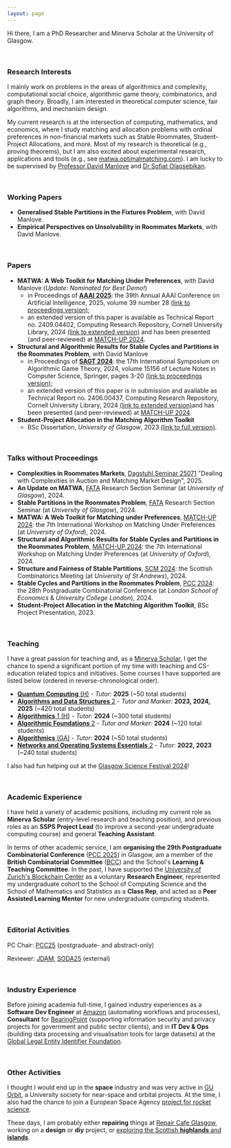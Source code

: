 ```yaml
--- 
layout: page
--- 
```


Hi there, I am a PhD Researcher and Minerva Scholar at the University of Glasgow.

<p>&nbsp;</p>

### Research Interests
I mainly work on problems in the areas of algorithmics and complexity, computational social choice, algorithmic game theory, combinatorics, and graph theory. Broadly, I am interested in theoretical computer science, fair algorithms, and mechanism design.

My current research is at the intersection of computing, mathematics, and economics, where I study matching and allocation problems with ordinal preferences in non-financial markets such as Stable Roommates, Student-Project Allocations, and more. Most of my research is theoretical (e.g., proving theorems), but I am also excited about experimental research, applications and tools (e.g., see [matwa.optimalmatching.com](https://matwa.optimalmatching.com/)). I am lucky to be supervised by [Professor David Manlove](https://www.dcs.gla.ac.uk/~davidm/) and [Dr Sofiat Olaosebikan](https://www.dcs.gla.ac.uk/~sofiat/).

<p>&nbsp;</p>


### Working Papers

- **Generalised Stable Partitions in the Fixtures Problem**, with David Manlove.
- **Empirical Perspectives on Unsolvability in Roommates Markets**, with David Manlove.

<p>&nbsp;</p>


### Papers
- **MATWA: A Web Toolkit for Matching Under Preferences**, with David Manlove (_Update: Nominated for Best Demo!_)
  - in Proceedings of [**AAAI 2025**](https://aaai.org/conference/aaai/aaai-25/): the 39th Annual AAAI Conference on Artificial Intelligence, 2025, volume 39 number 28 [(link to proceedings version)](https://doi.org/10.1609/aaai.v39i28.35352);
  - an extended version of this paper is available as Technical Report no. 2409.04402, Computing Research Repository, Cornell University Library, 2024 [(link to extended version)](https://arxiv.org/abs/2409.04402) and has been presented (and peer-reviewed) at [MATCH-UP 2024](https://www.dcs.gla.ac.uk/research/algorithms/MATCHUP2024/).
- **Structural and Algorithmic Results for Stable Cycles and Partitions in the Roommates Problem**, with David Manlove
  - in Proceedings of [**SAGT 2024**](https://www.cwi.nl/en/groups/networks-and-optimization/events/sagt-2024/): the 17th International Symposium on Algorithmic Game Theory, 2024, volume 15156 of Lecture Notes in Computer Science, Springer, pages 3-20 [(link to proceedings version)](https://doi.org/10.1007/978-3-031-71033-9_1);
  - an extended version of this paper is in submission and available as Technical Report no. 2406.00437, Computing Research Repository, Cornell University Library, 2024 [(link to extended version)](https://arxiv.org/abs/2406.00437)and has been presented (and peer-reviewed) at [MATCH-UP 2024](https://www.dcs.gla.ac.uk/research/algorithms/MATCHUP2024/).
- **Student-Project Allocation in the Matching Algorithm Toolkit**
  - BSc Dissertation, _University of Glasgow_, 2023 [(link to full version)](/files/level4project.pdf).

<p>&nbsp;</p>


### Talks without Proceedings
- **Complexities in Roommates Markets**, [Dagstuhl Seminar 25071]([https://www.gla.ac.uk/schools/computing/research/researchsections/fata-section/](https://www.dagstuhl.de/en/seminars/seminar-calendar/seminar-details/25071)) "Dealing with Complexities in Auction and Matching Market Design", 2025.
- **An Update on MATWA**, [FATA](https://www.gla.ac.uk/schools/computing/research/researchsections/fata-section/) Research Section Seminar (at _University of Glasgow_), 2024.
- **Stable Partitions in the Roommates Problem**, [FATA](https://www.gla.ac.uk/schools/computing/research/researchsections/fata-section/) Research Section Seminar (at _University of Glasgow_), 2024.
- **MATWA: A Web Toolkit for Matching under Preferences**, [MATCH-UP 2024](https://www.dcs.gla.ac.uk/research/algorithms/MATCHUP2024/): the 7th International Workshop on Matching Under Preferences (at _University of Oxford_), 2024.
- **Structural and Algorithmic Results for Stable Cycles and Partitions in the Roommates Problem**, [MATCH-UP 2024](https://www.dcs.gla.ac.uk/research/algorithms/MATCHUP2024/): the 7th International Workshop on Matching Under Preferences (at _University of Oxford_), 2024. 
- **Structure and Fairness of Stable Partitions**, [SCM 2024](https://sites.cs.st-andrews.ac.uk/scm2024/): the Scottish Combinatorics Meeting (at _University of St Andrews_), 2024.
- **Stable Cycles and Partitions in the Roommates Problem**, [PCC 2024](https://sites.google.com/view/pcc-2024/home): the 28th Postgraduate Combinatorial Conference (at _London School of Economics_ & _University College London_), 2024.
- **Student-Project Allocation in the Matching Algorithm Toolkit**, BSc Project Presentation, 2023.

<p>&nbsp;</p>


### Teaching
I have a great passion for teaching and, as a [Minerva Scholar](https://www.gla.ac.uk/schools/computing/postgraduateresearch/prospectivestudents/minervascholarships/), I get the chance to spend a significant portion of my time with teaching and CS-education related topics and initiatives. Some courses I have supported are listed below (ordered in reverse-chronological order).

- [**Quantum Computing** (H)](https://www.gla.ac.uk/coursecatalogue/course/?code=COMPSCI4105) - _Tutor:_ **2025** (~50 total students)
- [**Algorithms and Data Structures** 2](https://www.gla.ac.uk/coursecatalogue/course/?code=COMPSCI2007) - _Tutor and Marker:_ **2023, 2024, 2025** (~420 total students)
- [**Algorithmics** 1 (H)](https://www.gla.ac.uk/coursecatalogue/course/?code=COMPSCI4009) - _Tutor:_ **2024** (~300 total students)
- [**Algorithmic Foundations** 2](https://www.gla.ac.uk/coursecatalogue/course/?code=COMPSCI2003) - _Tutor and Marker:_ **2024** (~120 total students)
- [**Algorithmics** (GA)](https://www.gla.ac.uk/coursecatalogue/course/?code=COMPSCI2026) - _Tutor:_ **2024** (~50 total students)
- [**Networks and Operating Systems Essentials** 2](https://www.gla.ac.uk/coursecatalogue/course/?code=COMPSCI2024) - _Tutor:_ **2022, 2023** (~240 total students)

I also had fun helping out at the [Glasgow Science Festival 2024](https://www.gla.ac.uk/events/sciencefestival/)!

<p>&nbsp;</p>


### Academic Experience
I have held a variety of academic positions, including my current role as **Minerva Scholar** (entry-level research and teaching position), and previous roles as an **SSPS Project Lead** (to improve a second-year undergraduate computing course) and general **Teaching Assistant**.

In terms of other academic service, I am **organising the 29th Postgraduate Combinatorial Conference** ([PCC 2025](https://sites.google.com/view/pcc2025/home)) in Glasgow, am a member of the **British Combinatorial Committee** ([BCC](https://www.britishcombinatorics.org.uk/)) and the School's **Learning & Teaching Committee**. In the past, I have supported the [University of Zurich's Blockchain Center](https://www.blockchain.uzh.ch/) as a voluntary **Research Engineer**, represented my undergraduate cohort to the School of Computing Science and the School of Mathematics and Statistics as a **Class Rep**, and acted as a **Peer Assisted Learning Mentor** for new undergraduate computing students.

<p>&nbsp;</p>


### Editorial Activities
PC Chair: [PCC25](https://sites.google.com/view/pcc2025/home) (postgraduate- and abstract-only)

Reviewer: [JDAM](https://www.sciencedirect.com/journal/discrete-applied-mathematics), [SODA25](https://www.siam.org/conferences-events/siam-conferences/soda25/) (external)

<p>&nbsp;</p>


### Industry Experience
Before joining academia full-time, I gained industry experiences as a **Software Dev Engineer** at [Amazon](https://www.amazon.co.uk/gp/video/livetv) (automating workflows and processes), **Consultant** for [BearingPoint](https://www.bearingpoint.com/en-gb/) (supporting information security and privacy projects for government and public sector clients), and in **IT Dev & Ops** (building data processing and visualisation tools for large datasets) at the [Global Legal Entity Identifier Foundation](https://www.gleif.org/en). 

<p>&nbsp;</p>


### Other Activities
I thought I would end up in the **space** industry and was very active in [GU Orbit](https://uk.linkedin.com/company/gu-orbit), a University society for near-space and orbital projects. At the time, I also had the chance to join a European Space Agency [project for rocket science](https://www.esa.int/Education/Fly_A_Rocket). 

These days, I am probably either **repairing** things at [Repair Cafe Glasgow](https://repaircafeglasgow.org/), working on a **design** or **diy** project, or [exploring the Scottish **highlands** and **islands**](scotland).

